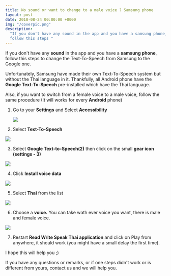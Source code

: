 ```yaml
---
title: No sound or want to change to a male voice ? Samsung phone
layout: post
date: 2018-08-24 00:00:00 +0000
img: "/coverpic.png"
description:
  "If you don't have any sound in the app and you have a samsung phone,
  follow this steps "
---
```


If you don't have any **sound** in the app and you have a **samsung phone**, follow this steps to change the Text-To-Speech from Samsung to the Google one.

Unfortunately, Samsung have made their own Text-To-Speech system but without the Thai language in it. Thankfully, all Android phone have the **Google Text-To-Speech** pre-installed which have the Thai language.

Also, if you want to switch from a female voice to a male voice, follow the same procedure (It will works for every **Android** phone)

1. Go to your **Settings** and Select **Accessibility**

   ![](/assets/img/Screenshot_20180824-110607-1.png)

2. Select **Text-To-Speech**

![](/assets/img/Screenshot_20180824-110620.png)

3. Select **Google Text-to-Speech(2)** then click on the small **gear icon (settings - 3)**

![](/assets/img/Screenshot_20180824-110626.png)

4. Click **Install voice data**

![](/assets/img/Screenshot_20180824-110639.png)

5. Select **Thai** from the list

![](/assets/img/Screenshot_20180824-110646.png)

6. Choose a **voice.** You can take wath ever voice you want, there is male and female voice.

![](/assets/img/Screenshot_20180824-110650.png)

7. Restart **Read Write Speak Thai application** and click on Play from anywhere, it should work (you might have a small delay the first time).

I hope this will help you ;)

If you have any questions or remarks, or if one steps didn't work or is different from yours, contact us and we will help you.
